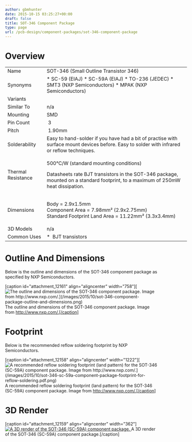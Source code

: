 ```yaml
---
author: gbmhunter
date: 2015-10-15 03:25:27+00:00
draft: false
title: SOT-346 Component Package
type: page
url: /pcb-design/component-packages/sot-346-component-package
---
```


# Overview

<table style="width: 600px;" ><tbody ><tr >
<td >Name
</td>
<td >SOT-346 (Small Outline Transistor 346)
</td></tr><tr >
<td >Synonyms
</td>
<td >  * SC-59 (EIAJ)  * SC-59A (EIAJ)  * TO-236 (JEDEC)  * SMT3 (NXP Semiconductors)  * MPAK (NXP Semiconductors)
</td></tr><tr >
<td >Variants
</td>
<td > 
</td></tr><tr >
<td >Similar To
</td>
<td >n/a
</td></tr><tr >
<td >Mounting
</td>
<td >SMD
</td></tr><tr >
<td >Pin Count
</td>
<td > 3
</td></tr><tr >
<td >Pitch
</td>
<td > 1.90mm
</td></tr><tr >
<td >Solderability
</td>
<td >Easy to hand-solder if you have had a bit of practise with surface mount devices before. Easy to solder with infrared or reflow techniques.
</td></tr><tr >
<td >Thermal Resistance
</td>
<td >

500°C/W (standard mounting conditions)

Datasheets rate BJT transistors in the SOT-346 package, mounted on a standard footprint, to a maximum of 250mW heat dissipation.

</td></tr><tr >
<td >Dimensions
</td>
<td >

Body = 2.9x1.5mm  
Component Area = 7.98mm² (2.9x2.75mm)  
Standard Footprint Land Area = 11.22mm² (3.3x3.4mm)

</td></tr><tr >
<td >3D Models
</td>
<td >n/a
</td></tr><tr >
<td >Common Uses
</td>
<td >  *  BJT transistors
</td></tr></tbody></table>

# Outline And Dimensions

Below is the outline and dimensions of the SOT-346 component package as specified by NXP Semiconductors.

[caption id="attachment_12161" align="aligncenter" width="758"][![The outline and dimensions of the SOT-346 component package. Image from http://www.nxp.com/.](/images/2015/10/sot-346-component-package-outline-and-dimensions.png)
](/images/2015/10/sot-346-component-package-outline-and-dimensions.png) The outline and dimensions of the SOT-346 component package. Image from http://www.nxp.com/.[/caption]

# Footprint

Below is the recommended reflow soldering footprint by NXP Semiconductors.

[caption id="attachment_12158" align="aligncenter" width="1222"][![A recommended reflow soldering footprint (land pattern) for the SOT-346 (SC-59A) component package. Image from http://www.nxp.com/.](/images/2015/10/sot-346-sc-59a-component-package-footprint-for-reflow-soldering.pdf.png)
](/images/2015/10/sot-346-sc-59a-component-package-footprint-for-reflow-soldering.pdf.png) A recommended reflow soldering footprint (land pattern) for the SOT-346 (SC-59A) component package. Image from http://www.nxp.com/.[/caption]

# 3D Render

[caption id="attachment_12159" align="aligncenter" width="362"][![A 3D render of the SOT-346 (SC-59A) component package.](/images/2015/10/sot-346-sc-59a-component-package-3d-render.jpg)
](/images/2015/10/sot-346-sc-59a-component-package-3d-render.jpg) A 3D render of the SOT-346 (SC-59A) component package.[/caption]
